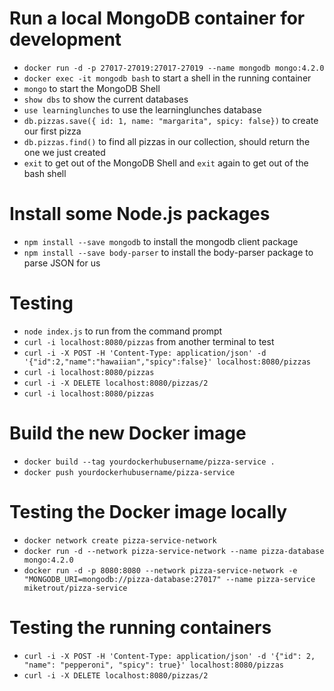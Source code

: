 # Run a local MongoDB container for development
* `docker run -d -p 27017-27019:27017-27019 --name mongodb mongo:4.2.0`
* `docker exec -it mongodb bash` to start a shell in the running container
* `mongo` to start the MongoDB Shell
* `show dbs` to show the current databases
* `use learninglunches` to use the learninglunches database
* `db.pizzas.save({ id: 1, name: "margarita", spicy: false})` to create our first pizza
* `db.pizzas.find()` to find all pizzas in our collection, should return the one we just created
* `exit` to get out of the MongoDB Shell and `exit` again to get out of the bash shell

# Install some Node.js packages
* `npm install --save mongodb` to install the mongodb client package
* `npm install --save body-parser` to install the body-parser package to parse JSON for us

# Testing
* `node index.js` to run from the command prompt
* `curl -i localhost:8080/pizzas` from another terminal to test
* `curl -i -X POST -H 'Content-Type: application/json' -d '{"id":2,"name":"hawaiian","spicy":false}' localhost:8080/pizzas`
* `curl -i localhost:8080/pizzas`
* `curl -i -X DELETE localhost:8080/pizzas/2`
* `curl -i localhost:8080/pizzas`

# Build the new Docker image
* `docker build --tag yourdockerhubusername/pizza-service .`
* `docker push yourdockerhubusername/pizza-service`

# Testing the Docker image locally
* `docker network create pizza-service-network`
* `docker run -d --network pizza-service-network --name pizza-database mongo:4.2.0`
* `docker run -d -p 8080:8080 --network pizza-service-network -e "MONGODB_URI=mongodb://pizza-database:27017" --name pizza-service miketrout/pizza-service`

# Testing the running containers
* `curl -i -X POST -H 'Content-Type: application/json' -d '{"id": 2, "name": "pepperoni", "spicy": true}' localhost:8080/pizzas`
* `curl -i -X DELETE localhost:8080/pizzas/2`
